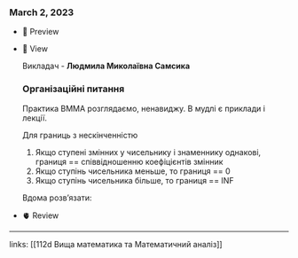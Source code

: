 
### March 2, 2023

- 👀 Preview
- 🧠 View
    
    Викладач - **Людмила Миколаївна Самсика**
    
    ### Організаційні питання
    
    Практика ВММА розглядаємо, ненавиджу. В мудлі є приклади і лекції. 
    
    Для границь з нескінченністю
    
    1. Якщо ступені змінних у чисельнику і знаменнику однакові, границя == співвідношенню коефіцієнтів змінник
    2. Якщо ступінь чисельника меньше, то границя == 0
    3. Якщо ступінь чисельника більше, то границя == INF
    
    Вдома розв’язати:
    
- 🫀 Review



---

links: [[112d Вища математика та Математичний аналіз]]

